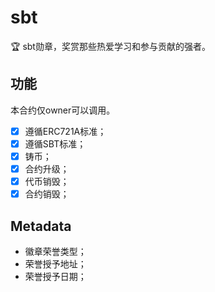 # sbt

🏆 sbt勋章，奖赏那些热爱学习和参与贡献的强者。

## 功能

本合约仅owner可以调用。

- [x] 遵循ERC721A标准；
- [x] 遵循SBT标准；
- [x] 铸币；
- [x] 合约升级； 
- [x] 代币销毁；
- [x] 合约销毁；

## Metadata

- 徽章荣誉类型；
- 荣誉授予地址；
- 荣誉授予日期；
